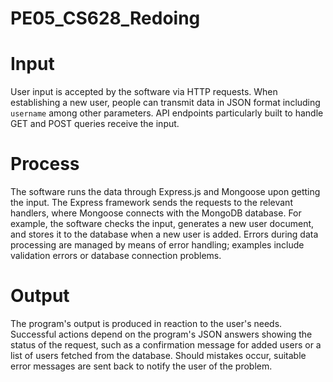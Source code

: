# PE05_CS628_Redoing
# Input

User input is accepted by the software via HTTP requests.  When establishing a new user, people can transmit data in JSON format including `username` among other parameters.  API endpoints particularly built to handle GET and POST queries receive the input.

# Process

The software runs the data through Express.js and Mongoose upon getting the input.  The Express framework sends the requests to the relevant handlers, where Mongoose connects with the MongoDB database.  For example, the software checks the input, generates a new user document, and stores it to the database when a new user is added.  Errors during data processing are managed by means of error handling; examples include validation errors or database connection problems.

# Output

The program's output is produced in reaction to the user's needs.  Successful actions depend on the program's JSON answers showing the status of the request, such as a confirmation message for added users or a list of users fetched from the database.  Should mistakes occur, suitable error messages are sent back to notify the user of the problem.